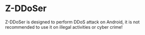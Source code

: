 # Z-DDoSer
Z-DDoSer is designed to perform DDoS attack on Android, it is not recommended to use it on illegal activities or cyber crime!
